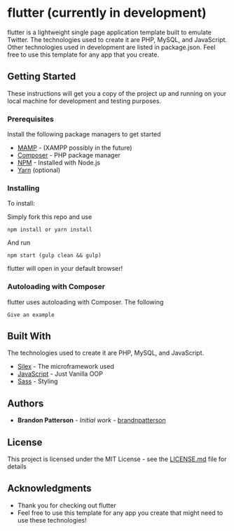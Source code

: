 
# flutter (currently in development)

flutter is a lightweight single page application template built to emulate Twitter. The technologies used to create it are PHP, MySQL, and JavaScript. Other technologies used in development are listed in package.json. Feel free to use this template for any app that you create.

## Getting Started

These instructions will get you a copy of the project up and running on your local machine for development and testing purposes.

### Prerequisites

Install the following package managers to get started

* [MAMP](https://www.mamp.info/en/) - (XAMPP possibly in the future)
* [Composer](https://getcomposer.org/) - PHP package manager
* [NPM](https://nodejs.org/en/) - Installed with Node.js
* [Yarn](https://getcomposer.org/) (optional)

### Installing

To install:

Simply fork this repo and use

```
npm install or yarn install
```

And run

```
npm start (gulp clean && gulp)
```

flutter will open in your default browser!

### Autoloading with Composer

flutter uses autoloading with Composer. The following

```
Give an example
```

## Built With
The technologies used to create it are PHP, MySQL, and JavaScript.
* [Silex](https://silex.sensiolabs.org/) - The microframework used
* [JavaScript](https://www.javascript.com/) - Just Vanilla OOP
* [Sass](http://sass-lang.com/) - Styling

## Authors

* **Brandon Patterson** - *Initial work* - [brandnpatterson](https://github.com/brandnpatterson)

## License

This project is licensed under the MIT License - see the [LICENSE.md](LICENSE.md) file for details

## Acknowledgments

* Thank you for checking out flutter
* Feel free to use this template for any app you create that might need to use these technologies!
